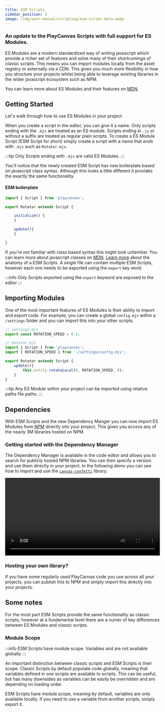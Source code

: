 ```yaml
---
title: ESM Scripts
sidebar_position: 3
image: /img/user-manual/scripting/esm-script-meta.webp
---
```


### An update to the PlayCanvas Scripts with full support for ES Modules. 

ES Modules are a modern standardized way of writing javascript which provide a richer set of features and solve many of their shortcomings of classic scripts. This means you can import modules locally from the asset registry or externally via a CDN. This gives you much more flexibility in how you structure your projects whilst being able to leverage existing libraries in the wider javascript ecosystem such as NPM. 

You can learn more about ES Modules and their features on [MDN](https://developer.mozilla.org/en-US/docs/Web/JavaScript/Guide/Modules).

## Getting Started

Let's walk through how to use ES Modules in your project.

When you create a script in the editor, you can give it a name. Only scripts ending with the `.mjs` are treated as an ES module. Scripts ending in `.js` or without a suffix are treated as regular plain scripts. To create a ES Module Script (ESM Script for short) simply create a script with a name that ends with `.mjs` such as `Rotator.mjs`.

:::tip
Only Scripts ending with `.mjs` are valid ES Modules.
:::

You'll notice that the newly created ESM Script has new boilerplate based on javascript class syntax. Although this looks a little different it provides the exactly the same functionality.

#### ESM boilerplate

```javascript
import { Script } from 'playcanvas';

export Rotator extends Script {

    initialize() {
    }

    update(){
    }

}
```

If you're not familiar with class based syntax this might look unfamiliar. You can learn more about javascript classes on [MDN](https://developer.mozilla.org/en-US/docs/Web/JavaScript/Reference/Classes). [Learn more](/user-manual/scripting/anatomy/) about the anatomy of a ESM Scripts. A single file can contain multiple ESM Scripts, however each one needs to be exported using the `export` key word.

:::info
Only Scripts exported using the `export` keyword are exposed to the editor
:::

## Importing Modules

One of the most important features of ES Modules is their ability to import and export code. For example, you can create a global `config.mjs` within a `/settings` folder and you can import this into your other scripts.

```javascript 
// settings.mjs
export const ROTATION_SPEED = 0.1;

// Rotator.mjs
import { Script } from 'playcanvas';
import { ROTATION_SPEED } from './settings/config.mjs';

export Rotator extends Script {
    update(){
        this.entity.rotateLocal(0, ROTATION_SPEED, 0);
    }
}
```
:::tip
Any ES Module within your project can be imported using relative paths file paths.
:::


## Dependencies

With ESM Scripts and the new Dependency Manger you can now import ES Modules from [NPM](http://npmjs.com) directly into your project. This gives you access any of the nearly 3M libraries hosted on NPM. 

### Getting started with the Dependency Manager

The Dependency Manager is available in the code editor and allows you to search for publicly hosted NPM libraries. You can then specify a version and use them directly in your project. In the following demo you can see how to import and use the [`canvas-confetti`](https://www.npmjs.com/package/canvas-confetti) library.

<video width="100%" controls autoPlay loop>
  <source src="/video/pc-esm-scripts.mp4" type="video/mp4" />
  Your browser does not support the video tag.
</video>

### Hosting your own library?

If you have some regularly used PlayCanvas code you use across all your projects, you can publish this to NPM and simply import this directly into your projects.

## Some notes

For the most part ESM Scripts provide the same functionality as classic scripts, however at a fundamental level there are a numer of key differences between ES Modules and classic scripts.

### Module Scope

:::info
ESM Scripts have module scope. Variables and are not available globally
:::

An important distinction between classic scripts and ESM Scripts is their scope. Classic Scripts by default populate code globally, meaning that variables defined in one scripts are available to scripts. This can be useful, but has many downsides as variables can be easily be overridden and are depending on loading order.

ESM Scripts have module scope, meaning by default, variables are only available locally. If you need to use a variable from another scripts, simply export it.
